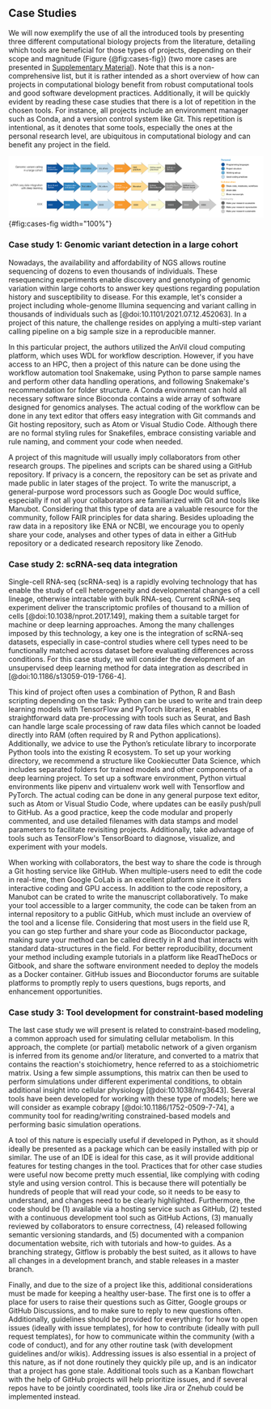 ## Case Studies

We will now exemplify the use of all the introduced tools by presenting three different computational biology projects from the literature, detailing which tools are beneficial for those types of projects, depending on their scope and magnitude (Figure {@fig:cases-fig}) (two more cases are presented in [Supplementary Material](#supplementary-material)). Note that this is a non-comprehensive list, but it is rather intended as a short overview of how can projects in computational biology benefit from robust computational tools and good software development practices. Additionally, it will be quickly evident by reading these case studies that there is a lot of repetition in the chosen tools. For instance, all projects include an environment manager such as Conda, and a version control system like Git. This repetition is intentional, as it denotes that some tools, especially the ones at the personal research level, are ubiquitous in computational biology and can benefit any project in the field.

![Examples of computational biology projects and associated depending on the nature of the research and the number of people involved.](images/Figure2.png){#fig:cases-fig width="100%"}

### Case study 1: Genomic variant detection in a large cohort

Nowadays, the availability and affordability of NGS allows routine sequencing of dozens to even thousands of individuals. These resequencing experiments enable discovery and genotyping of genomic variation within large cohorts to answer key questions regarding population history and susceptibility to disease. For this example, let's consider a project including whole-genome Illumina sequencing and variant calling in thousands of individuals such as [@doi:10.1101/2021.07.12.452063]. In a project of this nature, the challenge resides on applying a multi-step variant calling pipeline on a big sample size in a reproducible manner.

In this particular project, the authors utilized the AnVil cloud computing platform, which uses WDL for workflow description. However, if you have access to an HPC, then a project of this nature can be done using the workflow automation tool Snakemake, using Python to parse sample names and perform other data handling operations, and following Snakemake's recommendation for folder structure. A Conda environment can hold all necessary software since Bioconda contains a wide array of software designed for genomics analyses. The actual coding of the workflow can be done in any text editor that offers easy integration with Git commands and Git hosting repository, such as Atom or Visual Studio Code. Although there are no formal styling rules for Snakefiles, embrace consisting variable and rule naming, and comment your code when needed.

A project of this magnitude will usually imply collaborators from other research groups. The pipelines and scripts can be shared using a GitHub repository. If privacy is a concern, the repository can be set as private and made public in later stages of the project. To write the manuscript, a general-purpose word processors such as Google Doc would suffice, especially if not all your collaborators are familiarized with Git and tools like Manubot. Considering that this type of data are a valuable resource for the community, follow FAIR principles for data sharing. Besides uploading the raw data in a repository like ENA or NCBI, we encourage you to openly share your code, analyses and other types of data in either a GitHub repository or a dedicated research repository like Zenodo.

### Case study 2: scRNA-seq data integration

Single-cell RNA-seq (scRNA-seq) is a rapidly evolving technology that has enable the study of cell heterogeneity and developmental changes of a cell lineage, otherwise intractable with bulk RNA-seq. Current scRNA-seq experiment deliver the transcriptomic profiles of thousand to a million of cells [@doi:10.1038/nprot.2017.149], making them a suitable target for machine or deep learning approaches. Among the many challenges imposed by this technology, a key one is the integration of scRNA-seq datasets, especially in case-control studies where cell types need to be functionally matched across dataset before evaluating differences across conditions. For this case study, we will consider the development of an unsupervised deep learning method for data integration as described in [@doi:10.1186/s13059-019-1766-4].

This kind of project often uses a combination of Python, R and Bash scripting depending on the task: Python can be used to write and train deep learning models with TensorFlow and PyTorch libraries, R enables straightforward data pre-processing with tools such as Seurat, and Bash can handle large scale processing of raw data files which cannot be loaded directly into RAM (often required by R and Python applications). Additionally, we advice to use the Python’s reticulate library to incorporate Python tools into the existing R ecosystem. To set up your working directory, we recommend a structure like Cookiecutter Data Science, which includes separated folders for trained models and other components of a deep learning project. To set up a software environment, Python virtual environments like pipenv and virtualenv work well with Tensorflow and PyTorch. The actual coding can be done in any general purpose text editor, such as Atom or Visual Studio Code, where updates can be easily push/pull to GitHub. As a good practice, keep the code modular and properly commented, and use detailed filenames with data stamps and model parameters to facilitate revisiting projects. Additionally, take advantage of tools such as TensorFlow's TensorBoard to diagnose, visualize, and experiment with your models.

When working with collaborators, the best way to share the code is through a Git hosting service like GitHub. When multiple-users need to edit the code in real-time, then Google CoLab is an excellent platform since it offers interactive coding and GPU access. In addition to the code repository, a Manubot can be crated to write the manuscript collaboratively. To make your tool accessible to a larger community, the code can be taken from an internal repository to a public GitHub, which must include an overview of the tool and a license file. Considering that most users in the field use R, you can go step further and share your code as Bioconductor package, making sure your method can be called directly in R and that interacts with standard data-structures in the field. For better reproducibility, document your method including example tutorials in a platform like ReadTheDocs or Gitbook, and share the software environment needed to deploy the models as a Docker container. GitHub issues and Bioconductor forums are suitable platforms to promptly reply to users questions, bugs reports, and enhancement opportunities.

### Case study 3: Tool development for constraint-based modeling

The last case study we will present is related to constraint-based modeling, a common approach used for simulating cellular metabolism. In this approach, the complete (or partial) metabolic network of a given organism is inferred from its genome and/or literature, and converted to a matrix that contains the reaction's stoichiometry, hence referred to as a stoichiometric matrix. Using a few simple assumptions, this matrix can then be used to perform simulations under different experimental conditions, to obtain additional insight into cellular physiology [@doi:10.1038/nrg3643]. Several tools have been developed for working with these type of models; here we will consider as example cobrapy [@doi:10.1186/1752-0509-7-74], a community tool for reading/writing constrained-based models and performing basic simulation operations.

A tool of this nature is especially useful if developed in Python, as it should ideally be presented as a package which can be easily installed with pip or similar. The use of an IDE is ideal for this case, as it will provide additional features for testing changes in the tool. Practices that for other case studies were useful now become pretty much essential, like complying with coding style and using version control. This is because there will potentially be hundreds of people that will read your code, so it needs to be easy to understand, and changes need to be clearly highlighted. Furthermore, the code should be (1) available via a hosting service such as GitHub, (2) tested with a continuous development tool such as GitHub Actions, (3) manually reviewed by collaborators to ensure correctness, (4) released following semantic versioning standards, and (5) documented with a companion documentation website, rich with tutorials and how-to guides. As a branching strategy, Gitflow is probably the best suited, as it allows to have all changes in a development branch, and stable releases in a master branch.

Finally, and due to the size of a project like this, additional considerations must be made for keeping a healthy user-base. The first one is to offer a place for users to raise their questions such as Gitter, Google groups or GitHub Discussions, and to make sure to reply to new questions often. Additionally, guidelines should be provided for everything: for how to open issues (ideally with issue templates), for how to contribute (ideally with pull request templates), for how to communicate within the community (with a code of conduct), and for any other routine task (with development guidelines and/or wikis). Addressing issues is also essential in a project of this nature, as if not done routinely they quickly pile up, and is an indicator that a project has gone stale. Additional tools such as a Kanban flowchart with the help of GitHub projects will help prioritize issues, and if several repos have to be jointly coordinated, tools like Jira or Znehub could be implemented instead.

